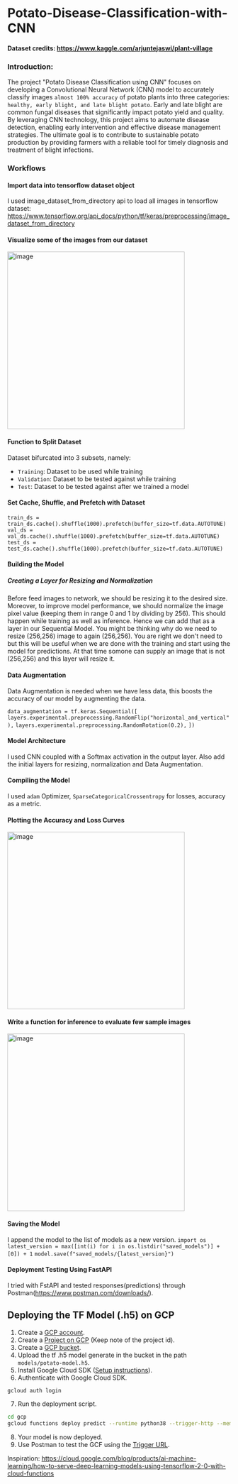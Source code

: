 # Potato-Disease-Classification-with-CNN

#### Dataset credits: https://www.kaggle.com/arjuntejaswi/plant-village

### Introduction:

The project "Potato Disease Classification using CNN" focuses on developing a Convolutional Neural Network (CNN) model to accurately classify images `almost 100% accuracy` of potato plants into three categories: `healthy, early blight, and late blight potato`. Early and late blight are common fungal diseases that significantly impact potato yield and quality. By leveraging CNN technology, this project aims to automate disease detection, enabling early intervention and effective disease management strategies. The ultimate goal is to contribute to sustainable potato production by providing farmers with a reliable tool for timely diagnosis and treatment of blight infections.

### Workflows

#### Import data into tensorflow dataset object
I used image_dataset_from_directory api to load all images in tensorflow dataset: https://www.tensorflow.org/api_docs/python/tf/keras/preprocessing/image_dataset_from_directory

#### Visualize some of the images from our dataset
<img width="400" alt="image" src="https://github.com/engineersakibcse47/Potato-Disease-Classification-with-CNN/assets/108215990/aaa4de3c-a614-4990-96c1-5d17b0dc876e">

#### Function to Split Dataset

Dataset bifurcated into 3 subsets, namely:
- `Training`: Dataset to be used while training
- `Validation`: Dataset to be tested against while training
- `Test`: Dataset to be tested against after we trained a model

#### Set Cache, Shuffle, and Prefetch with Dataset

`train_ds = train_ds.cache().shuffle(1000).prefetch(buffer_size=tf.data.AUTOTUNE)`
`val_ds = val_ds.cache().shuffle(1000).prefetch(buffer_size=tf.data.AUTOTUNE)`
`test_ds = test_ds.cache().shuffle(1000).prefetch(buffer_size=tf.data.AUTOTUNE)`

#### Building the Model

##### Creating a Layer for Resizing and Normalization

Before feed images to network, we should be resizing it to the desired size.
Moreover, to improve model performance, we should normalize the image pixel value (keeping them in range 0 and 1 by dividing by 256). This should happen while training as well as inference. Hence we can add that as a layer in our Sequential Model.
You might be thinking why do we need to resize (256,256) image to again (256,256). You are right we don't need to but this will be useful when we are done with the training and start using the model for predictions. At that time somone can supply an image that is not (256,256) and this layer will resize it.

#### Data Augmentation
Data Augmentation is needed when we have less data, this boosts the accuracy of our model by augmenting the data.

`data_augmentation = tf.keras.Sequential([`
  `layers.experimental.preprocessing.RandomFlip("horizontal_and_vertical"),`
  `layers.experimental.preprocessing.RandomRotation(0.2),`
`])`

#### Model Architecture
I used CNN coupled with a Softmax activation in the output layer. Also add the initial layers for resizing, normalization and Data Augmentation.

#### Compiling the Model
I used `adam` Optimizer, `SparseCategoricalCrossentropy` for losses, accuracy as a metric.

#### Plotting the Accuracy and Loss Curves
<img width="400" alt="image" src="https://github.com/engineersakibcse47/Potato-Disease-Classification-with-CNN/assets/108215990/60f37408-a26a-40b5-af74-5194d2ffa062">

#### Write a function for inference to evaluate few sample images
<img width="400" alt="image" src="https://github.com/engineersakibcse47/Potato-Disease-Classification-with-CNN/assets/108215990/6c59dd4a-7742-4376-b7a3-1c51af1cc61e">

#### Saving the Model
I append the model to the list of models as a new version.
`import os`
`latest_version = max([int(i) for i in os.listdir("saved_models")] + [0]) + 1`
`model.save(f"saved_models/{latest_version}")`

#### Deployment Testing Using FastAPI
I tried with FstAPI and tested responses(predictions) through Postman(https://www.postman.com/downloads/). 

## Deploying the TF Model (.h5) on GCP

1. Create a [GCP account](https://console.cloud.google.com/freetrial/signup/tos?_ga=2.25841725.1677013893.1627213171-706917375.1627193643&_gac=1.124122488.1627227734.Cj0KCQjwl_SHBhCQARIsAFIFRVVUZFV7wUg-DVxSlsnlIwSGWxib-owC-s9k6rjWVaF4y7kp1aUv5eQaAj2kEALw_wcB).
2. Create a [Project on GCP](https://cloud.google.com/appengine/docs/standard/nodejs/building-app/creating-project) (Keep note of the project id).
3. Create a [GCP bucket](https://console.cloud.google.com/storage/browser/).
4. Upload the tf .h5 model generate in the bucket in the path `models/potato-model.h5`.
5. Install Google Cloud SDK ([Setup instructions](https://cloud.google.com/sdk/docs/quickstarts)).
6. Authenticate with Google Cloud SDK.

```bash
gcloud auth login
```

7. Run the deployment script.

```bash
cd gcp
gcloud functions deploy predict --runtime python38 --trigger-http --memory 512 --project project_id
```

8. Your model is now deployed.
9. Use Postman to test the GCF using the [Trigger URL](https://cloud.google.com/functions/docs/calling/http).

Inspiration: https://cloud.google.com/blog/products/ai-machine-learning/how-to-serve-deep-learning-models-using-tensorflow-2-0-with-cloud-functions





















